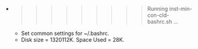 * >>>>>>>>> Running inst-min-con-cld-bashrc.sh ...
  * Set common settings for ~/.bashrc.
  * Disk size = 1320112K. Space Used = 28K.
